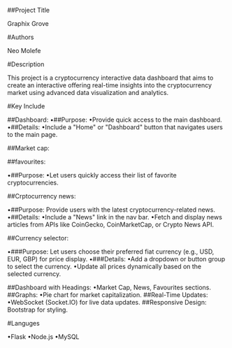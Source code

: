 ##Project Title

Graphix Grove

#Authors

Neo Molefe

#Description

This project is a cryptocurrency interactive data dashboard that aims to create an interactive offering real-time insights into the cryptocurrency market using advanced data visualization and analytics.


#Key Include  

##Dashboard:
•##Purpose: 
   •Provide quick access to the main dashboard.
•##Details: 
   •Include a "Home" or "Dashboard" button that navigates users to the main page.


##Market cap:



##favourites:

•##Purpose:
   •Let users quickly access their list of favorite cryptocurrencies.



##Crptocurrency news:

•##Purpose: Provide users with the latest cryptocurrency-related news.
•##Details:
    •Include a "News" link in the nav bar.
    •Fetch and display news articles from APIs like CoinGecko, CoinMarketCap, or Crypto News API.


##Currency selector:

•###Purpose:
Let users choose their preferred fiat currency (e.g., USD, EUR, GBP) for price display.
•###Details:
   •Add a dropdown or button group to select the currency.
   •Update all prices dynamically based on the selected currency.


##Dashboard with Headings:
   •Market Cap, News, Favourites sections.
##Graphs:
    •Pie chart for market capitalization.
##Real-Time Updates:
     •WebSocket (Socket.IO) for live data updates.
##Responsive Design:
Bootstrap for styling.

#Languges

  •Flask
  •Node.js
  •MySQL
